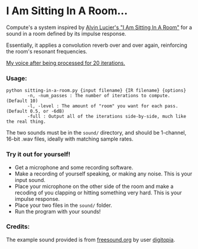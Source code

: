 # I Am Sitting In A Room...

Compute's a system inspired by [Alvin Lucier's "I Am Sitting In A Room"](https://youtu.be/2jU9mJbJsQ8) for a sound in a room defined by its impulse response.

Essentially, it applies a convolution reverb over and over again, reinforcing the room's resonant frequencies.

[My voice after being processed for 20 iterations.](https://drive.google.com/file/d/0B_jWp8d11aB5ckthQ0ZRNWR6NDA/view?usp=sharing)

### Usage:

	python sitting-in-a-room.py {input filename} {IR filename} {options}
	        -n, -num_passes : The number of iterations to compute. (Default 10)
	        -l, -level : The amount of "room" you want for each pass. (Default 0.5, or -6dB)
	        -full : Output all of the iterations side-by-side, much like the real thing.

The two sounds must be in the `sound/` directory, and should be 1-channel, 16-bit .wav files, ideally with matching sample rates.

### Try it out for yourself!

- Get a microphone and some recording software.
- Make a recording of yourself speaking, or making any noise. This is your input sound.
- Place your microphone on the other side of the room and make a recoding of you clapping or hitting something very hard. This is your impulse response.
- Place your two files in the `sound/` folder.
- Run the program with your sounds!

### Credits:

The example sound provided is from [freesound.org](http://freesound.org/) by user [digitopia](http://freesound.org/people/digitopia/sounds/76497/).
